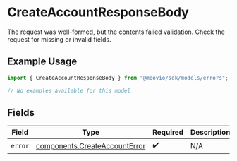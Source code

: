 # CreateAccountResponseBody

The request was well-formed, but the contents failed validation. Check the request for missing or invalid fields.

## Example Usage

```typescript
import { CreateAccountResponseBody } from "@moovio/sdk/models/errors";

// No examples available for this model
```

## Fields

| Field                                                                          | Type                                                                           | Required                                                                       | Description                                                                    |
| ------------------------------------------------------------------------------ | ------------------------------------------------------------------------------ | ------------------------------------------------------------------------------ | ------------------------------------------------------------------------------ |
| `error`                                                                        | [components.CreateAccountError](../../models/components/createaccounterror.md) | :heavy_check_mark:                                                             | N/A                                                                            |